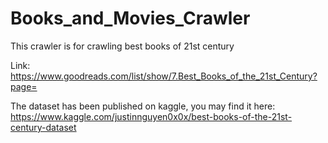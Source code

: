 # Books_and_Movies_Crawler

This crawler is for crawling best books of 21st century

Link: https://www.goodreads.com/list/show/7.Best_Books_of_the_21st_Century?page=

The dataset has been published on kaggle, you may find it here: https://www.kaggle.com/justinnguyen0x0x/best-books-of-the-21st-century-dataset
